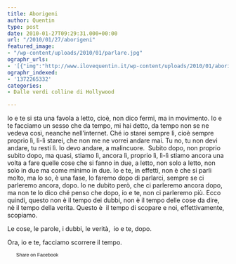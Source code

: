 ```yaml
---
title: Aborigeni
author: Quentin
type: post
date: 2010-01-27T09:29:31.000+00:00
url: "/2010/01/27/aborigeni"
featured_image:
- "/wp-content/uploads/2010/01/parlare.jpg"
ographr_urls:
- '[{"img":"http://www.ilovequentin.it/wp-content/uploads/2010/01/aborigeno.jpg"},{"img":"http://www.ilovequentin.it/wp-content/uploads/2010/01/parlare.jpg"},{"img":"http://www.ilovequentin.it/wp-content/uploads/2010/01/aborigeno-300x92.jpg"}]'
ographr_indexed:
- '1372265332'
categories:
- Dalle verdi colline di Hollywood

---
```

Io e te si sta una favola a letto, cioè, non dico fermi, ma in movimento. Io e te facciamo un sesso che da tempo, mi hai detto, da tempo non se ne vedeva così, neanche nell’internet. <span>Ché</span> io starei sempre lì, cioè sempre proprio lì, lì-lì starei, che non me ne vorrei andare mai. Tu no, tu non devi andare, tu resti lì. Io devo andare, a malincuore.  Subito dopo, non proprio subito dopo, ma quasi, stiamo lì, ancora lì, proprio lì, lì-lì stiamo ancora una volta a fare quelle cose che si fanno in due, a letto, non solo a letto, non solo in due ma come minimo in due. Io e te, in effetti, non è che si parli molto, ma lo so, è una fase, lo faremo dopo di parlarci, sempre se ci parleremo ancora, dopo. Io ne dubito però, che ci parleremo ancora dopo, ma non te lo dico ché penso che dopo, io e te, non ci parleremo più. Ecco quindi, questo non è il tempo dei dubbi, non è il tempo delle cose da dire,  nè il tempo della verita. Questo è  il tempo di scopare e noi, effettivamente, scopiamo.

Le cose, le parole, i dubbi, le verità,  io e te, dopo.

Ora, io e te, facciamo scorrere il tempo.

<a href="http://www.facebook.com/share.php?u=http%3A%2F%2Fwww.ilovequentin.it%2F2010%2F01%2F27%2Faborigeni&t=Aborigeni" id="facebook_share_both_829" style="font-size:11px; line-height:13px; font-family:'lucida grande',tahoma,verdana,arial,sans-serif; text-decoration:none; padding:2px 0 0 20px; height:16px; background:url(http://b.static.ak.fbcdn.net/images/share/facebook_share_icon.gif) no-repeat top left;">Share on Facebook</a>